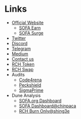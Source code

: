 # Links

- [Official Website](https://sofa.org)
  - [SOFA Earn](https://earn.sofa.org/products)
  - [SOFA Surge](https://surge.sofa.org/products)
- [Twitter](https://x.com/SOFAorgDAO) 
- [Discord](https://discord.gg/sofaorg) 
- [Telegram](http://t.me/SOFAorg) 
- [Medium](https://medium.com/sofaorg)
- [Contact us](mailto:contact@sofa.org)
- [RCH Token](https://etherscan.io/token/0x57b96d4af698605563a4653d882635da59bf11af)
- [RCH Swap](https://app.uniswap.org/explore/tokens/ethereum/0x57b96d4af698605563a4653d882635da59bf11af)
- Audits
  - [Code4rena](https://code4rena.com/reports/2024-05-sofa-zenith)
  - [Peckshield](https://github.com/peckshield/publications/blob/master/audit_reports/PeckShield-Audit-Report-Sofa-v1.0.pdf)
  - [SigmaPrime](https://github.com/sigp/public-audits/blob/master/reports/sofa/review.pdf)
- Dune Analysis
  - [SOFA.org Dashboard](https://dune.com/sofaorg/sofaorg-dashboard)
  - [SOFA Dashboard@chinpaca](https://dune.com/chinpaca/sofa-dashboard)
  - [RCH Burn Only@shing3e](https://dune.com/shing3e/rch-burn-only)
